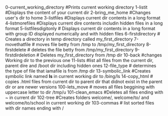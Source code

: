 0-current_working_directory #Prints current working directory
1-listit                    #Displays the content of your current dir
2-bring_me_home	            #Changes user's dir to home
3-listfiles              #Displays current dir contents in a long format
4-listmorefiles		#Displays current dire contents includin hidden files in a long format
5-listfilesdigitonly	# Displays current dir contents in a long format with group ID displayed numerically and with hidden files
6-firstdirectory        # Creates a directory in temp directory called my_first_directory
7-movethatfile		# moves file betty from /tmp to /tmp/my_first_directory
8-firstdelete		# deletes the file betty from /tmp/my_first_directory
9-firstdirdeletion	# Deletes my_first_directory from /tmp dir
10-back			#changes Working dir to the previous one
11-lists		#list all files from the current dir, parent dire and /boot dir including hidden ones
12-file_type		# determines the type of file that iamafile is from /tmp dir
13-symbolic_link	#Creates symbolic link named __ls__ in current working dir to /bing/ls
14-copy_html		# copies .html files from current dir to parent dir that didnot exist in the parent dir or are newer versions 
100-lets_move 		# moves all files beggining with uppercase letter to dir /tmp/u
101-clean_emacs 	#Deletes all files ending with ~ in current dir
102-tree		#Creates folders welcome/, welcome/to/ and welcome/to/school in current working dir
103-commas              # list sorted files with dir names ending with /
